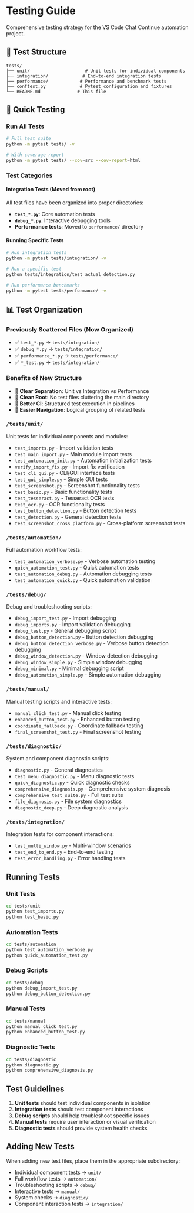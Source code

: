 # Testing Guide

Comprehensive testing strategy for the VS Code Chat Continue automation project.

## 🧪 Test Structure

```
tests/
├── unit/                     # Unit tests for individual components
├── integration/             # End-to-end integration tests  
├── performance/            # Performance and benchmark tests
├── conftest.py             # Pytest configuration and fixtures
└── README.md              # This file
```

## 🚀 Quick Testing

### Run All Tests
```bash
# Full test suite
python -m pytest tests/ -v

# With coverage report
python -m pytest tests/ --cov=src --cov-report=html
```

### Test Categories

#### Integration Tests (Moved from root)
All test files have been organized into proper directories:
- **`test_*.py`**: Core automation tests
- **`debug_*.py`**: Interactive debugging tools  
- **Performance tests**: Moved to `performance/` directory

#### Running Specific Tests
```bash
# Run integration tests
python -m pytest tests/integration/ -v

# Run a specific test
python tests/integration/test_actual_detection.py

# Run performance benchmarks
python -m pytest tests/performance/ -v
```

## 📊 Test Organization

### Previously Scattered Files (Now Organized)
- ✅ `test_*.py` → `tests/integration/`
- ✅ `debug_*.py` → `tests/integration/`
- ✅ `performance_*.py` → `tests/performance/`
- ✅ `*_test.py` → `tests/integration/`

### Benefits of New Structure
- 🎯 **Clear Separation**: Unit vs Integration vs Performance
- 📁 **Clean Root**: No test files cluttering the main directory
- 🚀 **Better CI**: Structured test execution in pipelines
- 📖 **Easier Navigation**: Logical grouping of related tests

### `/tests/unit/`
Unit tests for individual components and modules:
- `test_imports.py` - Import validation tests
- `test_main_import.py` - Main module import tests
- `test_automation_init.py` - Automation initialization tests
- `verify_import_fix.py` - Import fix verification
- `test_cli_gui.py` - CLI/GUI interface tests
- `test_gui_simple.py` - Simple GUI tests
- `test_screenshot.py` - Screenshot functionality tests
- `test_basic.py` - Basic functionality tests
- `test_tesseract.py` - Tesseract OCR tests
- `test_ocr.py` - OCR functionality tests
- `test_button_detection.py` - Button detection tests
- `test_detection.py` - General detection tests
- `test_screenshot_cross_platform.py` - Cross-platform screenshot tests

### `/tests/automation/`
Full automation workflow tests:
- `test_automation_verbose.py` - Verbose automation testing
- `quick_automation_test.py` - Quick automation tests
- `test_automation_debug.py` - Automation debugging tests
- `test_automation_quick.py` - Quick automation validation

### `/tests/debug/`
Debug and troubleshooting scripts:
- `debug_import_test.py` - Import debugging
- `debug_imports.py` - Import validation debugging
- `debug_test.py` - General debugging script
- `debug_button_detection.py` - Button detection debugging
- `debug_button_detection_verbose.py` - Verbose button detection debugging
- `debug_window_detection.py` - Window detection debugging
- `debug_window_simple.py` - Simple window debugging
- `debug_minimal.py` - Minimal debugging script
- `debug_automation_simple.py` - Simple automation debugging

### `/tests/manual/`
Manual testing scripts and interactive tests:
- `manual_click_test.py` - Manual click testing
- `enhanced_button_test.py` - Enhanced button testing
- `coordinate_fallback.py` - Coordinate fallback testing
- `final_screenshot_test.py` - Final screenshot testing

### `/tests/diagnostic/`
System and component diagnostic scripts:
- `diagnostic.py` - General diagnostics
- `test_menu_diagnostic.py` - Menu diagnostic tests
- `quick_diagnostic.py` - Quick diagnostic checks
- `comprehensive_diagnosis.py` - Comprehensive system diagnosis
- `comprehensive_test_suite.py` - Full test suite
- `file_diagnosis.py` - File system diagnostics
- `diagnostic_deep.py` - Deep diagnostic analysis

### `/tests/integration/`
Integration tests for component interactions:
- `test_multi_window.py` - Multi-window scenarios
- `test_end_to_end.py` - End-to-end testing
- `test_error_handling.py` - Error handling tests

## Running Tests

### Unit Tests
```bash
cd tests/unit
python test_imports.py
python test_basic.py
```

### Automation Tests
```bash
cd tests/automation
python test_automation_verbose.py
python quick_automation_test.py
```

### Debug Scripts
```bash
cd tests/debug
python debug_import_test.py
python debug_button_detection.py
```

### Manual Tests
```bash
cd tests/manual
python manual_click_test.py
python enhanced_button_test.py
```

### Diagnostic Tests
```bash
cd tests/diagnostic
python diagnostic.py
python comprehensive_diagnosis.py
```

## Test Guidelines

1. **Unit tests** should test individual components in isolation
2. **Integration tests** should test component interactions
3. **Debug scripts** should help troubleshoot specific issues
4. **Manual tests** require user interaction or visual verification
5. **Diagnostic tests** should provide system health checks

## Adding New Tests

When adding new test files, place them in the appropriate subdirectory:
- Individual component tests → `unit/`
- Full workflow tests → `automation/`
- Troubleshooting scripts → `debug/`
- Interactive tests → `manual/`
- System checks → `diagnostic/`
- Component interaction tests → `integration/`
